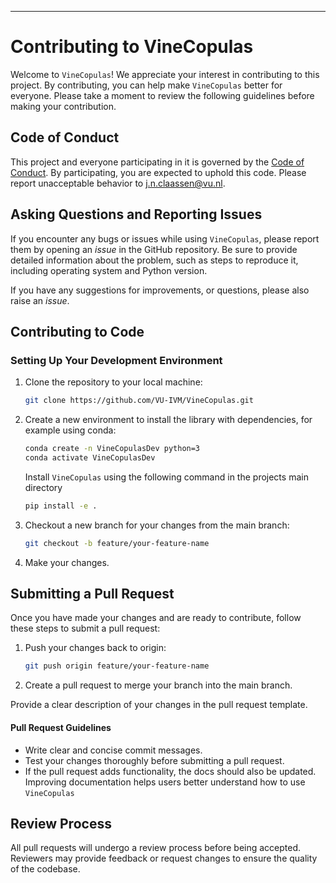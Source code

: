 
---

# Contributing to VineCopulas

Welcome to `VineCopulas`! We appreciate your interest in contributing to this project. By contributing, you can help make `VineCopulas` better for everyone. Please take a moment to review the following guidelines before making your contribution.

## Code of Conduct

This project and everyone participating in it is governed by the
[Code of Conduct](https://github.com/VU-IVM/VineCopulas/blob/develop/CODE_OF_CONDUCT.md).
By participating, you are expected to uphold this code. Please report unacceptable behavior
to j.n.claassen@vu.nl.

## Asking Questions and Reporting Issues

If you encounter any bugs or issues while using `VineCopulas`, please report them by opening an *issue* in the GitHub repository. Be sure to provide detailed information about the problem, such as steps to reproduce it, including operating system and Python version.

If you have any suggestions for improvements, or questions, please also raise an *issue*. 

## Contributing to Code

### Setting Up Your Development Environment

1. Clone the repository to your local machine:

    ```bash
    git clone https://github.com/VU-IVM/VineCopulas.git
    ```

3. Create a new environment to install the library with dependencies, for example using conda:

    ```bash
   conda create -n VineCopulasDev python=3
   conda activate VineCopulasDev
    ```
   Install `VineCopulas` using the following command in the projects main directory

    ```bash
   pip install -e .
    ```

4. Checkout a new branch for your changes from the main branch:

    ```bash
    git checkout -b feature/your-feature-name
    ```

5. Make your changes.

## Submitting a Pull Request

Once you have made your changes and are ready to contribute, follow these steps to submit a pull request:

1. Push your changes back to origin:

    ```bash
    git push origin feature/your-feature-name
    ```

2. Create a pull request to merge your branch into the main branch.

Provide a clear description of your changes in the pull request template.

#### Pull Request Guidelines
- Write clear and concise commit messages.
- Test your changes thoroughly before submitting a pull request.
- If the pull request adds functionality, the docs should also be updated. Improving documentation helps users better understand how to use `VineCopulas`


## Review Process

All pull requests will undergo a review process before being accepted. Reviewers may provide feedback or request changes to ensure the quality of the codebase.


